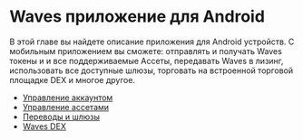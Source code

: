 # Waves приложение для Android

В этой главе вы найдете описание приложения для Android устройств. С мобильным приложением вы сможете: отправлять и получать Waves токены и и все поддерживаемые Ассеты, передавать Waves в лизинг, использовать все доступные шлюзы, торговать на встроенной торговой площадке DEX и многое другое.

* [Управление аккаунтом](android/account-management.md)
* [Управление ассетами](android/assets-management.md)
* [Переводы и шлюзы](android/wallet-management.md)
* [Waves DEX](android/waves-dex/about-waves-dex.md)
